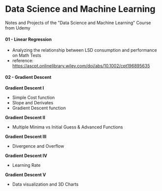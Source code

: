 # Data Science and Machine Learning
Notes and Projects of the "Data Science and Machine Learning" Course from Udemy

#### 01 - Linear Regression

- Analyzing the relationship between LSD consumption and performance on Math Tests
- reference: https://ascpt.onlinelibrary.wiley.com/doi/abs/10.1002/cpt196895635

#### 02 - Gradient Descent
**Gradient Descent I**
- Simple Cost function
- Slope and Derivates
- Gradient Descent function

**Gradient Descent II**
- Multiple Minima vs Initial Guess & Advanced Functions

**Gradient Descent III**
- Divergence and Overflow

**Gradient Descent IV**
- Learning Rate

**Gradient Descent V**
- Data visualization and 3D Charts
